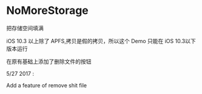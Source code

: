 # NoMoreStorage
把存储空间填满

iOS 10.3 以上除了 APFS,拷贝是假的拷贝，所以这个 Demo 只能在 iOS 10.3以下版本运行


在原有基础上添加了删除文件的按钮

5/27 2017 :

Add a feature of remove shit file
